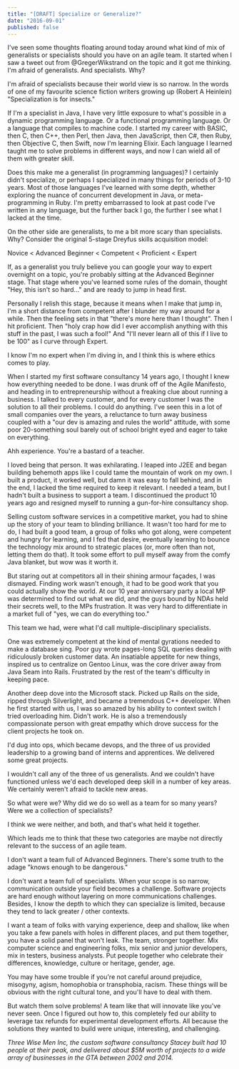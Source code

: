 ```yaml
---
title: "[DRAFT] Specialize or Generalize?"
date: "2016-09-01"
published: false
---
```


I've seen some thoughts floating around today around what kind of mix of generalists or specialists should you have on an agile team. It started when I saw a tweet out from @GregerWikstrand on the topic and it got me thinking. I'm afraid of generalists. And specialists. Why?

I'm afraid of specialists because their world view is so narrow. In the words of one of my favourite science fiction writers growing up (Robert A Heinlein) "Specialization is for insects."

If I'm a specialist in Java, I have very little exposure to what's possible in a dynamic programming language. Or a functional programming language. Or a language that compiles to machine code. I started my career with BASIC, then C, then C++, then Perl, then Java, then JavaScript, then C#, then Ruby, then Objective C, then Swift, now I'm learning Elixir. Each language I learned taught me to solve problems in different ways, and now I can wield all of them with greater skill.

Does this make me a generalist (in programming languages)? I certainly didn't specialize, or perhaps I specialized in many things for periods of 3-10 years. Most of those languages I've learned with some depth, whether exploring the nuance of concurrent development in Java, or meta-programming in Ruby. I'm pretty embarrassed to look at past code I've written in any language, but the further back I go, the further I see what I lacked at the time.

On the other side are generalists, to me a bit more scary than specialists. Why? Consider the original 5-stage Dreyfus skills acquisition model:

Novice < Advanced Beginner < Competent < Proficient < Expert

If, as a generalist you truly believe you can google your way to expert overnight on a topic, you're probably sitting at the Advanced Beginner stage. That stage where you've learned some rules of the domain, thought "Hey, this isn't so hard..." and are ready to jump in head first.

Personally I relish this stage, because it means when I make that jump in, I'm a short distance from competent after I blunder my way around for a while. Then the feeling sets in that "there's more here than I thought". Then I hit proficient. Then "holy crap how did I ever accomplish anything with this stuff in the past, I was such a fool!" And "I'll never learn all of this if I live to be 100" as I curve through Expert.

I know I'm no expert when I'm diving in, and I think this is where ethics comes to play.

When I started my first software consultancy 14 years ago, I thought I knew how everything needed to be done. I was drunk off of the Agile Manifesto, and heading in to entrepreneurship without a freaking clue about running a business. I talked to every customer, and for every customer I was the solution to all their problems. I could do anything. I've seen this in a lot of small companies over the years, a reluctance to turn away business coupled with a "our dev is amazing and rules the world" attitude, with some poor 20-something soul barely out of school bright eyed and eager to take on everything.

Ahh experience. You're a bastard of a teacher.

I loved being that person. It was exhilarating. I leaped into J2EE and began building behemoth apps like I could tame the mountain of work on my own. I built a product, it worked well, but damn it was easy to fall behind, and in the end, I lacked the time required to keep it relevant. I needed a team, but I hadn't built a business to support a team. I discontinued the product 10 years ago and resigned myself to running a gun-for-hire consultancy shop.

Selling custom software services in a competitive market, you had to shine up the story of your team to blinding brilliance. It wasn't too hard for me to do, I had built a good team, a group of folks who got along, were competent and hungry for learning, and I fed that desire, eventually learning to bounce the technology mix around to strategic places (or, more often than not, letting them do that). It took some effort to pull myself away from the comfy Java blanket, but wow was it worth it.

But staring out at competitors all in their shining armour façades, I was dismayed. Finding work wasn't enough, it had to be good work that you could actually show the world. At our 10 year anniversary party a local MP was determined to find out what we did, and the guys bound by NDAs held their secrets well, to the MPs frustration. It was very hard to differentiate in a market full of "yes, we can do everything too."

This team we had, were what I'd call multiple-disciplinary specialists.

One was extremely competent at the kind of mental gyrations needed to make a database sing. Poor guy wrote pages-long SQL queries dealing with ridiculously broken customer data. An insatiable appetite for new things, inspired us to centralize on Gentoo Linux, was the core driver away from Java Seam into Rails. Frustrated by the rest of the team's difficulty in keeping pace.

Another deep dove into the Microsoft stack. Picked up Rails on the side, ripped through Silverlight, and became a tremendous C++ developer. When he first started with us, I was so amazed by his ability to context switch I tried overloading him. Didn't work. He is also a tremendously compassionate person with great empathy which drove success for the client projects he took on.

I'd dug into ops, which became devops, and the three of us provided leadership to a growing band of interns and apprentices. We delivered some great projects.

I wouldn't call any of the three of us generalists. And we couldn't have functioned unless we'd each developed deep skill in a number of key areas. We certainly weren't afraid to tackle new areas.

So what were we? Why did we do so well as a team for so many years? Were we a collection of specialists?

I think we were neither, and both, and that's what held it together.

Which leads me to think that these two categories are maybe not directly relevant to the success of an agile team.

I don't want a team full of Advanced Beginners. There's some truth to the adage "knows enough to be dangerous."

I don't want a team full of specialists. When your scope is so narrow, communication outside your field becomes a challenge. Software projects are hard enough without layering on more communications challenges. Besides, I know the depth to which they can specialize is limited, because they tend to lack greater / other contexts.

I want a team of folks with varying experience, deep and shallow, like when you take a few panels with holes in different places, and put them together, you have a solid panel that won't leak. The team, stronger together. Mix computer science and engineering folks, mix senior and junior developers, mix in testers, business analysts. Put people together who celebrate their differences, knowledge, culture or heritage, gender, age.

You may have some trouble if you're not careful around prejudice, misogyny, agism, homophobia or transphobia, racism. These things will be obvious with the right cultural tone, and you'll have to deal with them.

But watch them solve problems! A team like that will innovate like you've never seen. Once I figured out how to, this completely fed our ability to leverage tax refunds for experimental development efforts. All because the solutions they wanted to build were unique, interesting, and challenging.

_Three Wise Men Inc, the custom software consultancy Stacey built had 10 people at their peak, and delivered about $5M worth of projects to a wide array of businesses in the GTA between 2002 and 2014._
